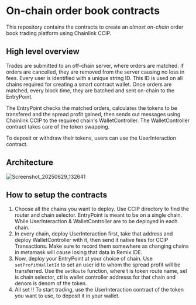 # On-chain order book contracts
This repository contains the contracts to create an _almost on-chain_ order book trading platform using Chainlink CCIP.

## High level overview
Trades are submitted to an off-chain server, where orders are matched. If orders are cancelled, they are removed from the server causing no loss in fees.
Every user is identified with a unique string ID. This ID is used on all chains required for creating a smart contract wallet.
Once orders are matched, every block time, they are batched and sent on-chain to the EntryPoint.

The EntryPoint checks the matched orders, calculates the tokens to be transfered and the spread profit gained, then sends out messages using Chainlink CCIP to the required chain's WalletController.
The WalletController contract takes care of the token swapping.

To deposit or withdraw their tokens, users can use the UserInteraction contract.

## Architecture
![Screenshot_20250629_132641](https://github.com/user-attachments/assets/033e0969-5059-4b0d-9016-8a9e67236df6)


## How to setup the contracts
1. Choose all the chains you want to deploy. Use CCIP directory to find the router and chain selector.
EntryPoint is meant to be on a single chain. While UserInteraction & WalletController are to be deployed in each chain.
2. In every chain, deploy UserInteraction first, take that address and deploy WalletController with it, then send it native fees for CCIP Transactions.
Make sure to record them somewhere as changing chains in metamask will cause losing that data in Remix IDE.
3. Now, deploy your EntryPoint at your choice of chain. Use `setProfitWalletId` to set an user id to whom the spread profit will be transferred.
Use the `setRoute` function, where t is token route name, sel is chain selector, ctl is wallet controller addresss for that chain and denom is denom of the token.
4. All set !! To start trading, use the UserInteraction contract of the token you want to use, to deposit it in your wallet.

